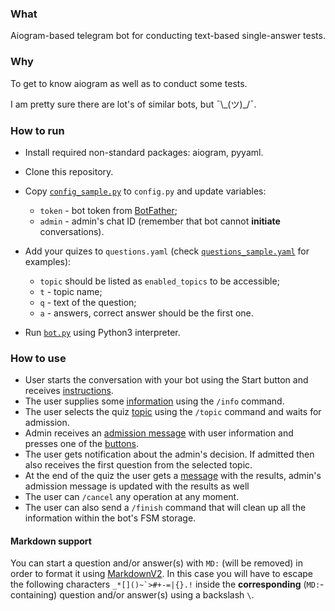 ### What

Aiogram-based telegram bot for conducting text-based single-answer tests.

### Why

To get to know aiogram as well as to conduct some tests.

I am pretty sure there are lot's of similar bots, but ¯\\\_(ツ)\_/¯.

### How to run

- Install required non-standard packages: aiogram, pyyaml.

- Clone this repository.

- Copy [`config_sample.py`](config_sample.py) to `config.py` and update variables:
  - `token` - bot token from [BotFather](https://t.me/BotFather);
  - `admin` - admin's chat ID (remember that bot cannot **initiate** conversations).

- Add your quizes to `questions.yaml` (check [`questions_sample.yaml`](questions_sample.yaml) for examples):
  - `topic` should be listed as `enabled_topics` to be accessible;
  - `t` - topic name;
  - `q` - text of the question;
  - `a` - answers, correct answer should be the first one.

- Run [`bot.py`](bot.py) using Python3 interpreter.

### How to use

- User starts the conversation with your bot using the Start button and receives [instructions](https://github.com/aleksashka/quiz-bot/blob/ce5e04796ad0c0e71cc4809f5e3389b2926a771d/messages.yaml#L3).
- The user supplies some [information](https://github.com/aleksashka/quiz-bot/blob/ce5e04796ad0c0e71cc4809f5e3389b2926a771d/messages.yaml#L10) using the `/info` command.
- The user selects the quiz [topic](https://github.com/aleksashka/quiz-bot/blob/ce5e04796ad0c0e71cc4809f5e3389b2926a771d/messages.yaml#L24) using the `/topic` command and waits for admission.
- Admin receives an [admission message](https://github.com/aleksashka/quiz-bot/blob/ce5e04796ad0c0e71cc4809f5e3389b2926a771d/messages.yaml#L27) with user information and presses one of the [buttons](https://github.com/aleksashka/quiz-bot/blob/ce5e04796ad0c0e71cc4809f5e3389b2926a771d/messages.yaml#L40).
- The user gets notification about the admin's decision. If admitted then also receives the first question from the selected topic.
- At the end of the quiz the user gets a [message](https://github.com/aleksashka/quiz-bot/blob/ce5e04796ad0c0e71cc4809f5e3389b2926a771d/messages.yaml#L66) with the results, admin's admission message is updated with the results as well
- The user can `/cancel` any operation at any moment.
- The user can also send a `/finish` command that will clean up all the information within the bot's FSM storage.

#### Markdown support
You can start a question and/or answer(s) with `MD:` (will be removed) in order to format it using [MarkdownV2](https://core.telegram.org/bots/api#markdownv2-style).
In this case you will have to escape the following characters `` _*[]()~`>#+-=|{}.! `` inside the **corresponding** (`MD:`-containing) question and/or answer(s) using a backslash `\`.
